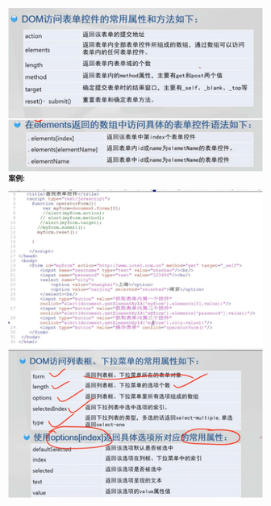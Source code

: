 ![](/assets/J2.png)![](/assets/J3.png)**案例:**

![](/assets/微信图片_20190519123002.jpg)![](/assets/J5.png)

